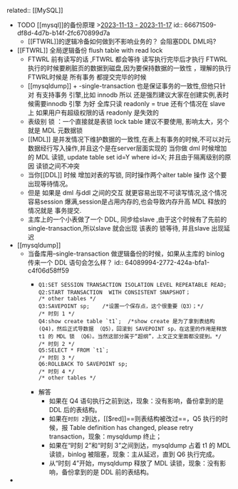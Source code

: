related:: [[MySQL]]

- TODO [[mysql]]的备份原理 >[2023-11-13 - 2023-11-17](#agenda://?start=1699847501652&end=1700193101652)
  id:: 66671509-df8d-4d7b-b14f-2fc670899d7a
	- [[FTWRL]]的逻辑冷备如何做到不影响业务的？ 会阻塞DDL DML吗?
- [[FTWRL]]  全局逻辑备份 flush table with read lock
	- FTWRL 前有读写的话 ,FTWRL 都会等待 读写执行完毕后才执行
	  FTWRL 执行的时候要刷脏页的数据到磁盘,因为要保持数据的一致性 ，理解的执行FTWRL时候是 所有事务 都提交完毕的时候
	- [[mysqldump]] + -single-transaction 也是保证事务的一致性,但他只针对 有支持事务 引擎,比如 innodb
	  所以 还是强烈建议大家在创建实例,表时候需要innodb 引擎 为好
	  全库只读  readonly = true 还有个情况在 slave 上 如果用户有超级权限的话  readonly 是失效的
	- 表级别 锁 ：一个直接就是表锁 lock table 建议不要使用, 影响太大，另个就是 MDL 元数据锁
	- [[MDL]] 是并发情况下维护数据的一致性,在表上有事务的时候,不可以对元数据经行写入操作,并且这个是在server层面实现的
	  当你做 dml 时候增加的 MDL 读锁, update table set id=Y where id=X; 并且由于隔离级别的原因 读锁之间不冲突
	- 当你[[DDL]] 时候 增加对表的写锁, 同时操作两个alter table 操作 这个要出现等待情况。
	- 但是 如果是  dml 与ddl 之间的交互 就更容易出现不可读写情况,这个情况容易session 爆满,session是占用内存的,也会导致内存升高
	  MDL 释放的情况就是 事务提交.
	- 主库上的一个小表做了一个 DDL, 同步给slave ,由于这个时候有了先前的 single-transaction,所以slave 就会出现 该表的 锁等待, 并且slave 出现延迟
- [[mysqldump]]
	- 当备库用–single-transaction 做逻辑备份的时候，如果从主库的 binlog 传来一个 DDL 语句会怎么样？
	  id:: 64089994-2772-424a-bfa1-c4f06d58ff59
		- ```
		  Q1:SET SESSION TRANSACTION ISOLATION LEVEL REPEATABLE READ;
		  Q2:START TRANSACTION  WITH CONSISTENT SNAPSHOT；
		  /* other tables */
		  Q3:SAVEPOINT sp;    /*设置一个保存点，这个很重要（Q3）；*/
		  /* 时刻 1 */
		  Q4:show create table `t1`;  /*show create 是为了拿到表结构 (Q4)，然后正式导数据 （Q5），回滚到 SAVEPOINT sp，在这里的作用是释放 t1 的 MDL 锁 （Q6）。当然这部分属于“超纲”，上文正文里面都没提到。*/
		  /* 时刻 2 */
		  Q5:SELECT * FROM `t1`;
		  /* 时刻 3 */
		  Q6:ROLLBACK TO SAVEPOINT sp;
		  /* 时刻 4 */
		  /* other tables */
		  ```
		- 解答
			- 如果在 Q4 语句执行之前到达，现象：没有影响，备份拿到的是 DDL 后的表结构。
			- 如果在`时刻 2`到达，[[$red]]==则表结构被改过==，Q5 执行的时候，报 Table definition has changed, please retry transaction，现象：mysqldump 终止；
			- 如果在“时刻 2”和“时刻 3”之间到达，mysqldump 占着 t1 的 MDL 读锁，binlog 被阻塞，现象：主从延迟，直到 Q6 执行完成。
			- 从“时刻 4”开始，mysqldump 释放了 MDL 读锁，现象：没有影响，备份拿到的是 DDL 前的表结构。
-